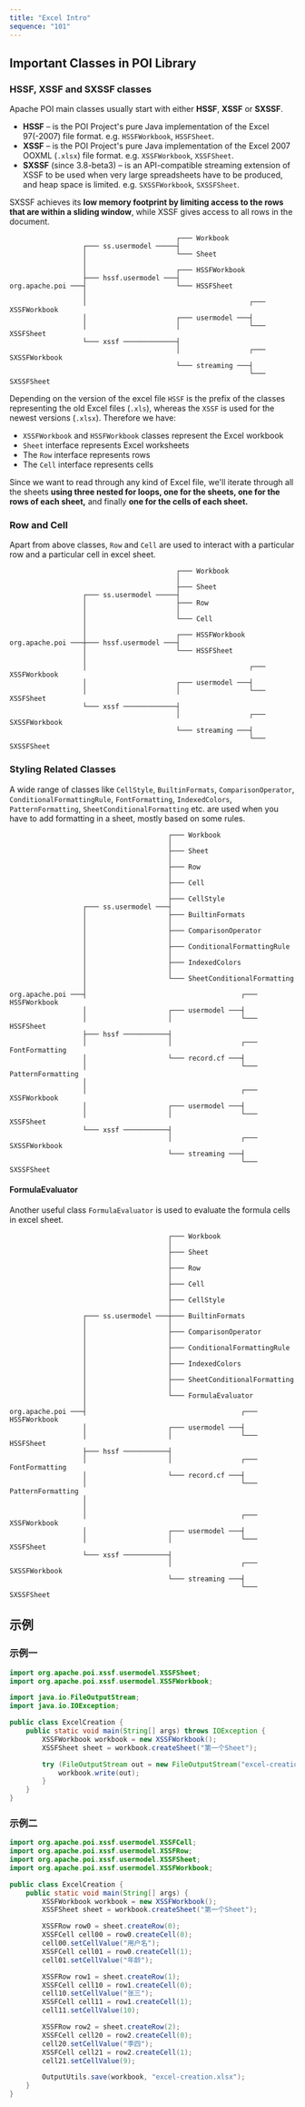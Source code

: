 ```yaml
---
title: "Excel Intro"
sequence: "101"
---
```


## Important Classes in POI Library

### HSSF, XSSF and SXSSF classes

Apache POI main classes usually start with either **HSSF**, **XSSF** or **SXSSF**.

- **HSSF** – is the POI Project's pure Java implementation of the Excel 97(-2007) file format. e.g. `HSSFWorkbook`, `HSSFSheet`.
- **XSSF** – is the POI Project's pure Java implementation of the Excel 2007 OOXML (`.xlsx`) file format. e.g. `XSSFWorkbook`, `XSSFSheet`.
- **SXSSF** (since 3.8-beta3) – is an API-compatible streaming extension of XSSF to be used when very large spreadsheets have to be produced,
  and heap space is limited. e.g. `SXSSFWorkbook`, `SXSSFSheet`.

SXSSF achieves its **low memory footprint by limiting access to the rows that are within a sliding window**,
while XSSF gives access to all rows in the document.

```text
                                         ┌─── Workbook
                  ┌─── ss.usermodel ─────┤
                  │                      └─── Sheet
                  │
                  │                      ┌─── HSSFWorkbook
                  ├─── hssf.usermodel ───┤
org.apache.poi ───┤                      └─── HSSFSheet
                  │
                  │                                        ┌─── XSSFWorkbook
                  │                      ┌─── usermodel ───┤
                  │                      │                 └─── XSSFSheet
                  └─── xssf ─────────────┤
                                         │                 ┌─── SXSSFWorkbook
                                         └─── streaming ───┤
                                                           └─── SXSSFSheet
```

Depending on the version of the excel file `HSSF` is the prefix of the classes representing the old Excel files (`.xls`),
whereas the `XSSF` is used for the newest versions (`.xlsx`). Therefore we have:

- `XSSFWorkbook` and `HSSFWorkbook` classes represent the Excel workbook
- `Sheet` interface represents Excel worksheets
- The `Row` interface represents rows
- The `Cell` interface represents cells

Since we want to read through any kind of Excel file, we'll iterate through all the sheets
**using three nested for loops, one for the sheets, one for the rows of each sheet,**
and finally **one for the cells of each sheet.**

### Row and Cell

Apart from above classes, `Row` and `Cell` are used to interact with a particular row and a particular cell in excel sheet.

```text
                                         ┌─── Workbook
                                         │
                                         ├─── Sheet
                  ┌─── ss.usermodel ─────┤
                  │                      ├─── Row
                  │                      │
                  │                      └─── Cell
                  │
                  │                      ┌─── HSSFWorkbook
org.apache.poi ───┼─── hssf.usermodel ───┤
                  │                      └─── HSSFSheet
                  │
                  │                                        ┌─── XSSFWorkbook
                  │                      ┌─── usermodel ───┤
                  │                      │                 └─── XSSFSheet
                  └─── xssf ─────────────┤
                                         │                 ┌─── SXSSFWorkbook
                                         └─── streaming ───┤
                                                           └─── SXSSFSheet
```

### Styling Related Classes

A wide range of classes like `CellStyle`, `BuiltinFormats`, `ComparisonOperator`, `ConditionalFormattingRule`,
`FontFormatting`, `IndexedColors`, `PatternFormatting`, `SheetConditionalFormatting` etc.
are used when you have to add formatting in a sheet, mostly based on some rules.

```text
                                       ┌─── Workbook
                                       │
                                       ├─── Sheet
                                       │
                                       ├─── Row
                                       │
                                       ├─── Cell
                                       │
                                       ├─── CellStyle
                  ┌─── ss.usermodel ───┤
                  │                    ├─── BuiltinFormats
                  │                    │
                  │                    ├─── ComparisonOperator
                  │                    │
                  │                    ├─── ConditionalFormattingRule
                  │                    │
                  │                    ├─── IndexedColors
                  │                    │
                  │                    └─── SheetConditionalFormatting
                  │
org.apache.poi ───┤                                      ┌─── HSSFWorkbook
                  │                    ┌─── usermodel ───┤
                  │                    │                 └─── HSSFSheet
                  ├─── hssf ───────────┤
                  │                    │                 ┌─── FontFormatting
                  │                    └─── record.cf ───┤
                  │                                      └─── PatternFormatting
                  │
                  │                                      ┌─── XSSFWorkbook
                  │                    ┌─── usermodel ───┤
                  │                    │                 └─── XSSFSheet
                  └─── xssf ───────────┤
                                       │                 ┌─── SXSSFWorkbook
                                       └─── streaming ───┤
                                                         └─── SXSSFSheet
```

#### FormulaEvaluator

Another useful class `FormulaEvaluator` is used to evaluate the formula cells in excel sheet.

```text
                                       ┌─── Workbook
                                       │
                                       ├─── Sheet
                                       │
                                       ├─── Row
                                       │
                                       ├─── Cell
                                       │
                                       ├─── CellStyle
                                       │
                  ┌─── ss.usermodel ───┼─── BuiltinFormats
                  │                    │
                  │                    ├─── ComparisonOperator
                  │                    │
                  │                    ├─── ConditionalFormattingRule
                  │                    │
                  │                    ├─── IndexedColors
                  │                    │
                  │                    ├─── SheetConditionalFormatting
                  │                    │
                  │                    └─── FormulaEvaluator
                  │
org.apache.poi ───┤                                      ┌─── HSSFWorkbook
                  │                    ┌─── usermodel ───┤
                  │                    │                 └─── HSSFSheet
                  ├─── hssf ───────────┤
                  │                    │                 ┌─── FontFormatting
                  │                    └─── record.cf ───┤
                  │                                      └─── PatternFormatting
                  │
                  │
                  │                                      ┌─── XSSFWorkbook
                  │                    ┌─── usermodel ───┤
                  │                    │                 └─── XSSFSheet
                  └─── xssf ───────────┤
                                       │                 ┌─── SXSSFWorkbook
                                       └─── streaming ───┤
                                                         └─── SXSSFSheet
```

## 示例

### 示例一

```java
import org.apache.poi.xssf.usermodel.XSSFSheet;
import org.apache.poi.xssf.usermodel.XSSFWorkbook;

import java.io.FileOutputStream;
import java.io.IOException;

public class ExcelCreation {
    public static void main(String[] args) throws IOException {
        XSSFWorkbook workbook = new XSSFWorkbook();
        XSSFSheet sheet = workbook.createSheet("第一个Sheet");

        try (FileOutputStream out = new FileOutputStream("excel-creation.xlsx")) {
            workbook.write(out);
        }
    }
}
```

### 示例二

```java
import org.apache.poi.xssf.usermodel.XSSFCell;
import org.apache.poi.xssf.usermodel.XSSFRow;
import org.apache.poi.xssf.usermodel.XSSFSheet;
import org.apache.poi.xssf.usermodel.XSSFWorkbook;

public class ExcelCreation {
    public static void main(String[] args) {
        XSSFWorkbook workbook = new XSSFWorkbook();
        XSSFSheet sheet = workbook.createSheet("第一个Sheet");

        XSSFRow row0 = sheet.createRow(0);
        XSSFCell cell00 = row0.createCell(0);
        cell00.setCellValue("用户名");
        XSSFCell cell01 = row0.createCell(1);
        cell01.setCellValue("年龄");

        XSSFRow row1 = sheet.createRow(1);
        XSSFCell cell10 = row1.createCell(0);
        cell10.setCellValue("张三");
        XSSFCell cell11 = row1.createCell(1);
        cell11.setCellValue(10);

        XSSFRow row2 = sheet.createRow(2);
        XSSFCell cell20 = row2.createCell(0);
        cell20.setCellValue("李四");
        XSSFCell cell21 = row2.createCell(1);
        cell21.setCellValue(9);

        OutputUtils.save(workbook, "excel-creation.xlsx");
    }
}
```



